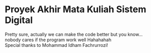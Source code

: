 # Proyek Akhir Mata Kuliah Sistem Digital
Pretty sure, actually we can make the code better but you know...<br>nobody cares if the program work well Hahahahah<br>
Special thanks to Mohammad Idham Fachrurrozi!
